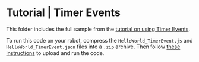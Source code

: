 # Tutorial | Timer Events

This folder includes the full sample from the [tutorial on using Timer Events](https://docs.mistyrobotics.com/misty-ii/coding-misty/local-skill-tutorials/#timer-events).

To run this code on your robot, compress the `HelloWorld_TimerEvent.js` and `HelloWorld_TimerEvent.json` files into a `.zip` archive. Then follow [these instructions](https://docs.mistyrobotics.com/tools-&-apps/web-based-tools/skill-runner) to upload and run the code.